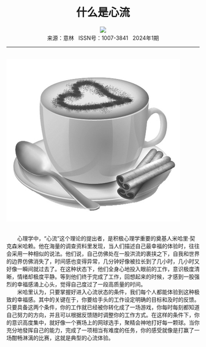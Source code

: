 # <center>什么是心流</center>

<div align=center><img src="https://raw.githubusercontent.com/leaguecn/magazines/main/img_authors/%d7%f7%d5%df%a3%ba%b5%cb%d2%bb%b6%a1.jpg"></div>

<center>来源：意林   ISSN号：1007-3841   2024年1期</center>

* * *

<br>![](https://raw.githubusercontent.com/leaguecn/magazines/main/img/yili20240102-1-l.jpg)

  
<br>　　心理学中，“心流”这个理论的提出者，是积极心理学重要的奠基人米哈里·契克森米哈赖。他在海量的调查资料里发现，当人们描述自己最幸福的体验时，往往会采用一种相似的说法。他们说，自己仿佛处在一股洪流的裹挟之下，自我和世界的边界仿佛消失了，时间感也变得异常，几分钟好像被拉长到了几小时，几小时又好像一瞬间就过去了。在这种状态下，他们全身心地投入眼前的工作，意识极度清晰，情绪却极度平静。等到他们终于完成了工作，回想起来的时候，才感到一股强烈的幸福感涌上心头，觉得自己度过了一段高质量的时间。  
　　米哈里认为，只要掌握好进入心流状态的条件，我们每个人都能体验到这种极致的幸福感。其中的关键在于，你要给手头的工作设定明确的目标和及时的反馈。只要具备这两个条件，你的工作就已经被你转化成了一场游戏，你每时每刻都知道自己努力的方向，并且可以根据反馈随时调整你的工作方式。在这样的条件下，你的意识高度集中，就好像一个赛场上的网球选手，聚精会神地打好每一颗球。当你充分地發挥自己的能力，完成了一项相当有难度的任务，你的感受就像是打赢了一场酣畅淋漓的比赛，这就是典型的心流体验。
